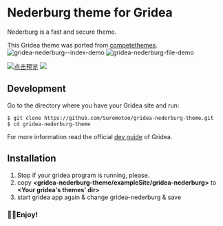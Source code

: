 # Nederburg theme for Gridea

Nederburg is a fast and secure theme.

This Gridea theme was ported from [competethemes](https://www.competethemes.com/tracks/).
![gridea-nederburg--index-demo](https://user-images.githubusercontent.com/26423989/56468065-aa16d200-6459-11e9-8b73-2f554809bded.png)
![gridea-nederburg-file-demo](https://user-images.githubusercontent.com/26423989/56468056-95d2d500-6459-11e9-931a-0fdefa2e2a0b.png)

[![点击预览](https://img.shields.io/badge/%E7%82%B9%E5%87%BB%E9%A2%84%E8%A7%88%E6%95%88%E6%9E%9C-Gridea-red.svg)](https://suremotoo.site/blog/)
<img src="https://img.shields.io/github/downloads/Suremotoo/gridea-nederburg-theme/total.svg?style=flat-square"/>

## Development

Go to the directory where you have your Gridea site and run:
```shell
$ git clone https://github.com/Suremotoo/gridea-nederburg-theme.git
$ cd gridea-nederburg-theme
```
For more information read the official [dev guide](https://gridea.dev/docs/) of Gridea.

## Installation
1. Stop if your gridea program is running, please.
2. copy **<gridea-nederburg-theme/exampleSite/gridea-nederburg>** to **<Your gridea's themes' dir>**
3. start gridea app again & change gridea-nederburg & save

### 🥰🥰Enjoy!
